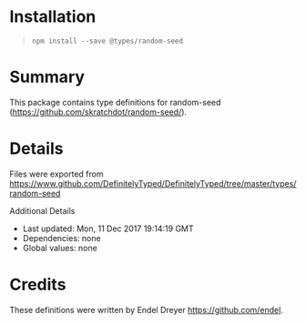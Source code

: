 # Installation
> `npm install --save @types/random-seed`

# Summary
This package contains type definitions for random-seed (https://github.com/skratchdot/random-seed/).

# Details
Files were exported from https://www.github.com/DefinitelyTyped/DefinitelyTyped/tree/master/types/random-seed

Additional Details
 * Last updated: Mon, 11 Dec 2017 19:14:19 GMT
 * Dependencies: none
 * Global values: none

# Credits
These definitions were written by Endel Dreyer <https://github.com/endel>.

